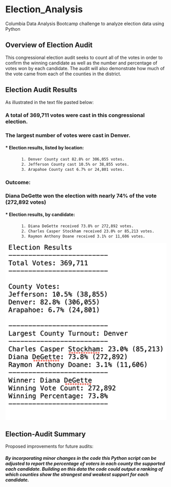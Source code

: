 # Election_Analysis
Columbia Data Analysis Bootcamp challenge to analyze election data using Python

## Overview of Election Audit
This congressional election audit seeks to count all of the votes in order to confirm the winning candidate as well as the number and percentage of votes won by each candidate. The audit will also demonstrate how much of the vote came from each of the counties in the district.

## Election Audit Results
As illustrated in the text file pasted below:
### A total of 369,711 votes were cast in this congressional election.
### The largest number of votes were cast in Denver.
#### * Election results, listed by location:

           1. Denver County cast 82.8% or 306,055 votes.
           2. Jefferson County cast 10.5% or 38,855 votes.
           3. Arapahoe County cast 6.7% or 24,801 votes.

### Outcome: 
### Diana DeGette won the election with nearly 74% of the vote (272,892 votes)
#### * Election results, by candidate:
           1. Diana DeGette received 73.8% or 272,892 votes.
           2. Charles Casper Stockham received 23.0% or 85,213 votes.
           3. Raymon Anthony Doane received 3.1% or 11,606 votes.

![Results of the Congressional Election Audit](Resources/ElectionResults.png) 

## Election-Audit Summary

Proposed improvements for future audits: 
##### By incorporating minor changes in the code this Python script can be adjusted to report the percentage of voters in each county the supported each candidate. Building on this data the code could output a ranking of which counties show the strongest and weakest support for each candidate. 